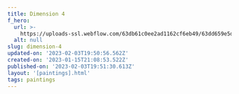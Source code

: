 ```yaml
---
title: Dimension 4
f_hero:
  url: >-
    https://uploads-ssl.webflow.com/63db61c0ee2ad1162cf6eb49/63dd659e5d8fe1428fd085fe_molly3.jpg
  alt: null
slug: dimension-4
updated-on: '2023-02-03T19:50:56.562Z'
created-on: '2023-01-15T21:08:53.522Z'
published-on: '2023-02-03T19:51:30.613Z'
layout: '[paintings].html'
tags: paintings
---
```



